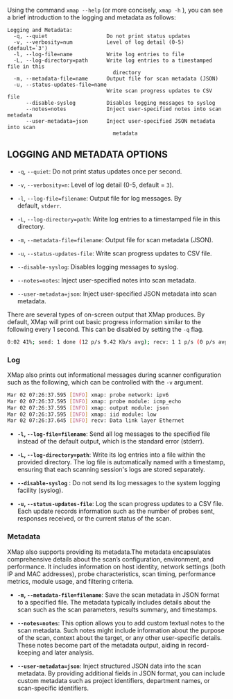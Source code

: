 Using the command `xmap --help` (or more concisely, `xmap -h` ), you can see a brief introduction to the logging and metadata as follows:
    
    Logging and Metadata:
      -q, --quiet                   Do not print status updates
      -v, --verbosity=num           Level of log detail (0-5)  (default=`3')
      -l, --log-file=name           Write log entries to file
      -L, --log-directory=path      Write log entries to a timestamped file in this
                                      directory
      -m, --metadata-file=name      Output file for scan metadata (JSON)
      -u, --status-updates-file=name
                                    Write scan progress updates to CSV file
          --disable-syslog          Disables logging messages to syslog
          --notes=notes             Inject user-specified notes into scan metadata
          --user-metadata=json      Inject user-specified JSON metadata into scan
                                      metadata

    

## LOGGING AND METADATA OPTIONS

- `-q`, `--quiet`: Do not print status updates once per second.
    
- `-v`, `--verbosity=n`: Level of log detail (0-5, default = `3`).
    
- `-l`, `--log-file=filename`: Output file for log messages. By default, `stderr`.
    
- `-L`, `--log-directory=path`: Write log entries to a timestamped file in this directory.
    
- `-m`, `--metadata-file=filename`: Output file for scan metadata (JSON).
    
- `-u`, `--status-updates-file`: Write scan progress updates to CSV file.
    
- `--disable-syslog`: Disables logging messages to syslog.
    
- `--notes=notes`: Inject user-specified notes into scan metadata.
    
- `--user-metadata=json`: Inject user-specified JSON metadata into scan metadata.

There are several types of on-screen output that XMap produces. By default, XMap will print out basic progress information similar to the following every 1 second. This can be disabled by setting the `-q` flag.
```bash
0:02 41%; send: 1 done (12 p/s 9.42 Kb/s avg); recv: 1 1 p/s (0 p/s avg); drops: 0 p/s (0 p/s avg); hitrate: 100.00%
```
### Log

XMap also prints out informational messages during scanner configuration such as the following, which can be controlled with the `-v` argument.
```bash
Mar 02 07:26:37.595 [INFO] xmap: probe network: ipv6
Mar 02 07:26:37.595 [INFO] xmap: probe module: icmp_echo
Mar 02 07:26:37.595 [INFO] xmap: output module: json
Mar 02 07:26:37.595 [INFO] xmap: iid module: low
Mar 02 07:26:37.645 [INFO] recv: Data link layer Ethernet
```
- **`-l`, `--log-file=filename`**: Send all log messages to the specified file instead of the default output, which is the standard error (stderr). 
    
- **`-L`, `--log-directory=path`**: Write its log entries into a file within the provided directory. The log file is automatically named with a timestamp, ensuring that each scanning session's logs are stored separately. 
    
- **`--disable-syslog`** : Do not send its log messages to the system logging facility (syslog).
	
- **`-u`, `--status-updates-file`**: Log the scan progress updates to a CSV file. Each update records information such as the number of probes sent, responses received, or the current status of the scan.

### Metadata

XMap also supports providing its metadata.The metadata encapsulates comprehensive details about the scan’s configuration, environment, and performance. It includes information on host identity, network settings (both IP and MAC addresses), probe characteristics, scan timing, performance metrics, module usage, and filtering criteria.

- **`-m`, `--metadata-file=filename`**: Save the scan metadata in JSON format to a specified file. The metadata typically includes details about the scan such as the scan parameters, results summary, and timestamps.

- **`--notes=notes`**:  This option allows you to add custom textual notes to the scan metadata. Such notes might include information about the purpose of the scan, context about the target, or any other user-specific details. These notes become part of the metadata output, aiding in record-keeping and later analysis.

- **`--user-metadata=json`**: Inject structured JSON data into the scan metadata. By providing additional fields in JSON format, you can include custom metadata such as project identifiers, department names, or scan-specific identifiers. 
